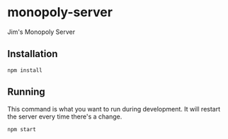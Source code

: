 # monopoly-server
Jim's Monopoly Server

## Installation

```
npm install
```

## Running

This command is what you want to run during development.  It will restart the server every time there's a change.

```
npm start
```

